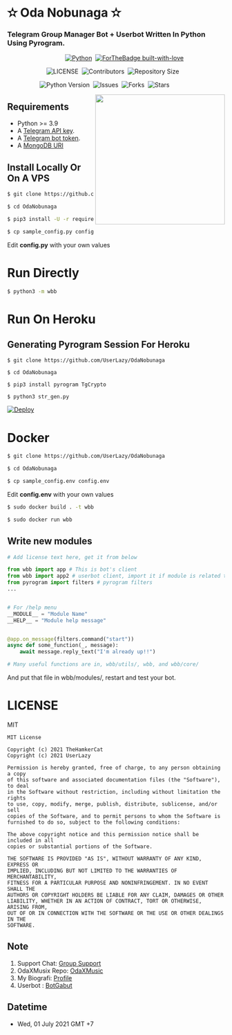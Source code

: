 # ✫ Oda Nobunaga ✫
### Telegram Group Manager Bot + Userbot Written In Python Using Pyrogram.


&nbsp;&nbsp;&nbsp;&nbsp;&nbsp;&nbsp;&nbsp;&nbsp;&nbsp;&nbsp;&nbsp;&nbsp;&nbsp;&nbsp;&nbsp;&nbsp;&nbsp;&nbsp;&nbsp;&nbsp;&nbsp;&nbsp;&nbsp;&nbsp;&nbsp;&nbsp;&nbsp;&nbsp;&nbsp;&nbsp;&nbsp;&nbsp;&nbsp;&nbsp;[![Python](http://forthebadge.com/images/badges/made-with-python.svg)](https://python.org)&nbsp;
[![ForTheBadge built-with-love](http://ForTheBadge.com/images/badges/built-with-love.svg)](https://GitHub.com/UserLazy/)


&nbsp;&nbsp;&nbsp;&nbsp;&nbsp;&nbsp;&nbsp;&nbsp;&nbsp;&nbsp;&nbsp;&nbsp;&nbsp;&nbsp;&nbsp;&nbsp;&nbsp;&nbsp;&nbsp;&nbsp;&nbsp;&nbsp;&nbsp;![LICENSE](https://img.shields.io/github/license/UserLazy/OdaNobunaga?style=for-the-badge&logo=appveyor)&nbsp;
![Contributors](https://img.shields.io/github/contributor/UserLazy/OdaNobunaga?style=for-the-badge&logo=appveyor)&nbsp;
![Repository Size](https://img.shields.io/github/repo-size/UserLazy/OdaNobunaga?style=for-the-badge&logo=appveyor)


&nbsp;&nbsp;&nbsp;&nbsp;&nbsp;&nbsp;&nbsp;&nbsp;&nbsp;&nbsp;&nbsp;&nbsp;&nbsp;&nbsp;&nbsp;&nbsp;&nbsp;&nbsp;&nbsp;![Python Version](https://img.shields.io/badge/python-3.8-green?style=for-the-badge&logo=appveyor)&nbsp;
![Issues](https://img.shields.io/github/issues/UserLazy/OdaNobunaga?style=for-the-badge&logo=appveyor)&nbsp;
![Forks](https://img.shields.io/github/forks/UserLazy/OdaNobunaga?style=for-the-badge&logo=appveyor)&nbsp;
![Stars](https://img.shields.io/github/stars/UserLazy/OdaNobunaga?style=for-the-badge&logo=appveyor)



<img src="https://images8.alphacoders.com/837/837707.png" width="300" align="right">


## Requirements

- Python >= 3.9
- A [Telegram API key](https://docs.pyrogram.org/intro/setup#api-keys).
- A [Telegram bot token](https://t.me/botfather).
- A [MongoDB URI](https://telegra.ph/How-To-get-Mongodb-URI-04-06)


## Install Locally Or On A VPS

```sh
$ git clone https://github.com/UserLazy/OdaNobunaga

$ cd OdaNobunaga

$ pip3 install -U -r requirements.txt

$ cp sample_config.py config.py
```
Edit **config.py** with your own values

# Run Directly
```sh
$ python3 -m wbb
```

# Run On Heroku

## Generating Pyrogram Session For Heroku

```
$ git clone https://github.com/UserLazy/OdaNobunaga

$ cd OdaNobunaga

$ pip3 install pyrogram TgCrypto

$ python3 str_gen.py
```

[![Deploy](https://www.herokucdn.com/deploy/button.svg)](https://heroku.com/deploy?template=https://github.com/UserLazy/OdaNobunaga)


# Docker

```sh
$ git clone https://github.com/UserLazy/OdaNobunaga

$ cd OdaNobunaga

$ cp sample_config.env config.env
```
Edit **config.env** with your own values

```sh
$ sudo docker build . -t wbb

$ sudo docker run wbb
```

## Write new modules

```py
# Add license text here, get it from below

from wbb import app # This is bot's client
from wbb import app2 # userbot client, import it if module is related to userbot
from pyrogram import filters # pyrogram filters
...


# For /help menu
__MODULE__ = "Module Name"
__HELP__ = "Module help message"


@app.on_message(filters.command("start"))
async def some_function(_, message):
    await message.reply_text("I'm already up!!")

# Many useful functions are in, wbb/utils/, wbb, and wbb/core/
```

And put that file in wbb/modules/, restart and test your bot.

# LICENSE

MIT

```
MIT License

Copyright (c) 2021 TheHamkerCat
Copyright (c) 2021 UserLazy

Permission is hereby granted, free of charge, to any person obtaining a copy
of this software and associated documentation files (the "Software"), to deal
in the Software without restriction, including without limitation the rights
to use, copy, modify, merge, publish, distribute, sublicense, and/or sell
copies of the Software, and to permit persons to whom the Software is
furnished to do so, subject to the following conditions:

The above copyright notice and this permission notice shall be included in all
copies or substantial portions of the Software.

THE SOFTWARE IS PROVIDED "AS IS", WITHOUT WARRANTY OF ANY KIND, EXPRESS OR
IMPLIED, INCLUDING BUT NOT LIMITED TO THE WARRANTIES OF MERCHANTABILITY,
FITNESS FOR A PARTICULAR PURPOSE AND NONINFRINGEMENT. IN NO EVENT SHALL THE
AUTHORS OR COPYRIGHT HOLDERS BE LIABLE FOR ANY CLAIM, DAMAGES OR OTHER
LIABILITY, WHETHER IN AN ACTION OF CONTRACT, TORT OR OTHERWISE, ARISING FROM,
OUT OF OR IN CONNECTION WITH THE SOFTWARE OR THE USE OR OTHER DEALINGS IN THE
SOFTWARE.
```

## Note

1. Support Chat: [Group Support](https://t.me/OdaSupport)
2. OdaXMusix Repo: [OdaXMusic](https://github.com/UserLazy/Oda_Music)
3. My Biografi: [Profile](https://UserLazy.github.io/UserLazy)
4. Userbot : [BotGabut](https://github.com/UserLazy/BotGabut)

## Datetime

- Wed, 01 July 2021 GMT +7
